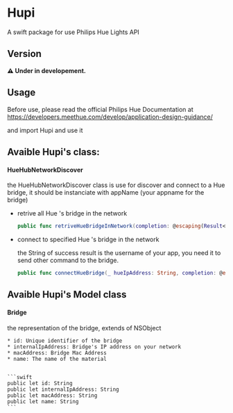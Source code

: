 # Hupi

A swift package for use Philips Hue Lights API

## Version

 **⚠ Under in developement.** 

## Usage

Before use, please read the official Philips Hue Documentation at https://developers.meethue.com/develop/application-design-guidance/

and import Hupi and use it

## Avaible Hupi's class:

#### HueHubNetworkDiscover 

the HueHubNetworkDiscover class is use for discover and connect to a Hue bridge, it should be instanciate with appName (your appname for the bridge)

* retrive all Hue 's bridge in the network
    ```swift
    public func retriveHueBridgeInNetwork(completion: @escaping(Result<[Bridge], Error>) -> Void)
    ```

* connect to specified Hue 's bridge in the network

    the String of success result is the username of your app, you need it to send other command to the bridge.

    ```swift
    public func connectHueBridge(_ hueIpAddress: String, completion: @escaping(Result<String, Error>) -> Void)
    ```

## Avaible Hupi's Model class

#### Bridge

 the representation of the bridge, extends of NSObject

    * id: Unique identifier of the bridge
    * internalIpAddress: Bridge's IP address on your network
    * macAddress: Bridge Mac Address
    * name: The name of the material


    ```swift
    public let id: String
    public let internalIpAddress: String
    public let macAddress: String
    public let name: String
    ```
